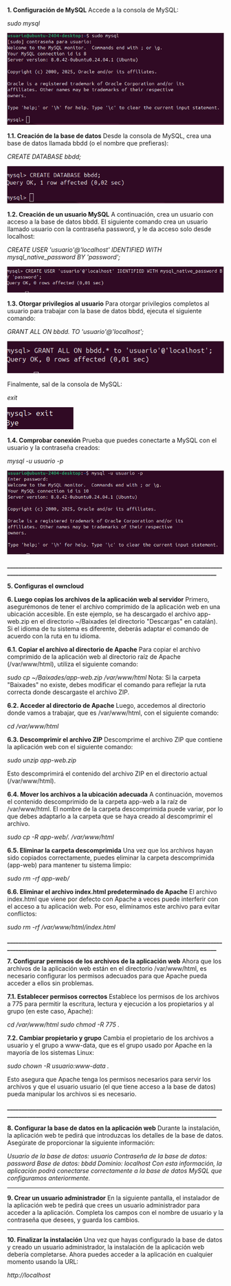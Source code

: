 **1. Configuración de MySQL**
Accede a la consola de MySQL:

*sudo mysql*

![INSTALACION](fotito1.png)


**1.1. Creación de la base de datos**
Desde la consola de MySQL, crea una base de datos llamada bbdd (o el nombre que prefieras):

*CREATE DATABASE bbdd;*

![INSTALACION](fotito2.png)


**1.2. Creación de un usuario MySQL**
A continuación, crea un usuario con acceso a la base de datos bbdd. El siguiente comando crea un usuario llamado usuario con la contraseña password, y le da acceso solo desde localhost:

*CREATE USER 'usuario'@'localhost' IDENTIFIED WITH mysql_native_password BY 'password';*

![INSTALACION](fotito3.png)


**1.3. Otorgar privilegios al usuario**
Para otorgar privilegios completos al usuario para trabajar con la base de datos bbdd, ejecuta el siguiente comando:

*GRANT ALL ON bbdd. TO 'usuario'@'localhost';*

![INSTALACION](fotito4.png)


Finalmente, sal de la consola de MySQL:

*exit*

![INSTALACION](fotito5.png)


**1.4. Comprobar conexión**
Prueba que puedes conectarte a MySQL con el usuario y la contraseña creados:

*mysql -u usuario -p*

![INSTALACION](fotito6.png)

**____________________________________________________________________________________________________________________________________________________**


**5. Configuras el owncloud** 


**6. Luego copias los archivos de la aplicación web al servidor**
Primero, asegurémonos de tener el archivo comprimido de la aplicación web en una ubicación accesible. En este ejemplo, se ha descargado el archivo app-web.zip en el directorio ~/Baixades (el directorio "Descargas" en catalán). Si el idioma de tu sistema es diferente, deberás adaptar el comando de acuerdo con la ruta en tu idioma.


**6.1. Copiar el archivo al directorio de Apache**
Para copiar el archivo comprimido de la aplicación web al directorio raíz de Apache (/var/www/html), utiliza el siguiente comando:

*sudo cp ~/Baixades/app-web.zip /var/www/html*
Nota: Si la carpeta "Baixades" no existe, debes modificar el comando para reflejar la ruta correcta donde descargaste el archivo ZIP.


**6.2. Acceder al directorio de Apache**
Luego, accedemos al directorio donde vamos a trabajar, que es /var/www/html, con el siguiente comando:

*cd /var/www/html*


**6.3. Descomprimir el archivo ZIP**
Descomprime el archivo ZIP que contiene la aplicación web con el siguiente comando:

*sudo unzip app-web.zip*

Esto descomprimirá el contenido del archivo ZIP en el directorio actual (/var/www/html).


**6.4. Mover los archivos a la ubicación adecuada**
A continuación, movemos el contenido descomprimido de la carpeta app-web a la raíz de /var/www/html. El nombre de la carpeta descomprimida puede variar, por lo que debes adaptarlo a la carpeta que se haya creado al descomprimir el archivo.

*sudo cp -R app-web/. /var/www/html*


**6.5. Eliminar la carpeta descomprimida**
Una vez que los archivos hayan sido copiados correctamente, puedes eliminar la carpeta descomprimida (app-web) para mantener tu sistema limpio:

*sudo rm -rf app-web/*


**6.6. Eliminar el archivo index.html predeterminado de Apache**
El archivo index.html que viene por defecto con Apache a veces puede interferir con el acceso a tu aplicación web. Por eso, eliminamos este archivo para evitar conflictos:

*sudo rm -rf /var/www/html/index.html*

**____________________________________________________________________________________________________________________________________________________**

**7. Configurar permisos de los archivos de la aplicación web**
Ahora que los archivos de la aplicación web están en el directorio /var/www/html, es necesario configurar los permisos adecuados para que Apache pueda acceder a ellos sin problemas.


**7.1. Establecer permisos correctos**
Establece los permisos de los archivos a 775 para permitir la escritura, lectura y ejecución a los propietarios y al grupo (en este caso, Apache):

*cd /var/www/html*
*sudo chmod -R 775 .*


**7.2. Cambiar propietario y grupo**
Cambia el propietario de los archivos a usuario y el grupo a www-data, que es el grupo usado por Apache en la mayoría de los sistemas Linux:

*sudo chown -R usuario:www-data .*

Esto asegura que Apache tenga los permisos necesarios para servir los archivos y que el usuario usuario (el que tiene acceso a la base de datos) pueda manipular los archivos si es necesario.

**____________________________________________________________________________________________________________________________________________________**

**8. Configurar la base de datos en la aplicación web**
Durante la instalación, la aplicación web te pedirá que introduzcas los detalles de la base de datos. Asegúrate de proporcionar la siguiente información:

*Usuario de la base de datos: usuario*
*Contraseña de la base de datos: password*
*Base de datos: bbdd*
*Dominio: localhost*
*Con esta información, la aplicación podrá conectarse correctamente a la base de datos MySQL que configuramos anteriormente.*

____________________________________________________________________________________________________________________________________________________

**9. Crear un usuario administrador**
En la siguiente pantalla, el instalador de la aplicación web te pedirá que crees un usuario administrador para acceder a la aplicación. Completa los campos con el nombre de usuario y la contraseña que desees, y guarda los cambios.

____________________________________________________________________________________________________________________________________________________

**10. Finalizar la instalación**
Una vez que hayas configurado la base de datos y creado un usuario administrador, la instalación de la aplicación web debería completarse. Ahora puedes acceder a la aplicación en cualquier momento usando la URL:

*http://localhost*

